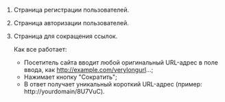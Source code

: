 1. Страница регистрации пользователей.
2. Страница авторизации пользователей.
3. Страница для сокращения ссылок.

   Как все работает:
     + Посетитель сайта вводит любой оригинальный URL-адрес в поле ввода, как   http://example.com/verylongurl...;
     + Нажимает кнопку "Сократить";
     + В ответ получает уникальный короткий URL-адрес (пример: http://yourdomain/8U7VuC).
